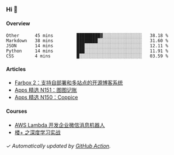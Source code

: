 ### Hi 👋

#### Overview

<!--START_SECTION:waka-->
```text
Other      45 mins         █████████▓░░░░░░░░░░░░░░░   38.18 % 
Markdown   38 mins         ████████░░░░░░░░░░░░░░░░░   31.60 % 
JSON       14 mins         ███░░░░░░░░░░░░░░░░░░░░░░   12.11 % 
Python     14 mins         ███░░░░░░░░░░░░░░░░░░░░░░   11.91 % 
CSS        4 mins          █░░░░░░░░░░░░░░░░░░░░░░░░   03.59 % 
```
<!--END_SECTION:waka-->

#### Articles

<!-- BLOG:START -->
- [Farbox 2：支持自部署和多站点的开源博客系统](https://huhuhang.com/post/sspai/65889)
- [Apps 精选 N151：图图记账](https://huhuhang.com/post/product-hunt/product-hunt-n151)
- [Apps 精选 N150：Coppice](https://huhuhang.com/post/product-hunt/product-hunt-n150)
<!-- BLOG:END -->

#### Courses

<!-- SYL:START -->
- [AWS Lambda 开发企业微信消息机器人](https://lanqiao.cn/courses/2868)
- [楼+ 之深度学习实战](https://lanqiao.cn/courses/2617)
<!-- SYL:END -->

###### ✓ Automatically updated by [GitHub Action](https://github.com/huhuhang/huhuhang/actions).
